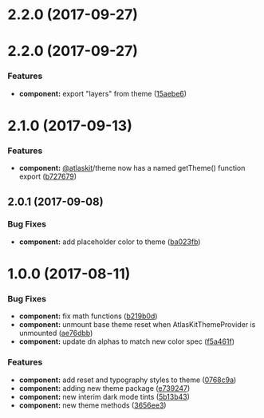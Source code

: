 <a name="2.2.0"></a>
# 2.2.0 (2017-09-27)



<a name="2.2.0"></a>
# 2.2.0 (2017-09-27)


### Features

* **component:** export "layers" from theme ([15aebe6](https://bitbucket.org/atlassian/atlaskit/commits/15aebe6))



<a name="2.1.0"></a>
# 2.1.0 (2017-09-13)


### Features

* **component:** [@atlaskit](https://github.com/atlaskit)/theme now has a named getTheme() function export ([b727679](https://bitbucket.org/atlassian/atlaskit/commits/b727679))



<a name="2.0.1"></a>
## 2.0.1 (2017-09-08)


### Bug Fixes

* **component:** add placeholder color to theme ([ba023fb](https://bitbucket.org/atlassian/atlaskit/commits/ba023fb))



<a name="1.0.0"></a>
# 1.0.0 (2017-08-11)


### Bug Fixes

* **component:** fix math functions ([b219b0d](https://bitbucket.org/atlassian/atlaskit/commits/b219b0d))
* **component:** unmount base theme reset when AtlasKitThemeProvider is unmounted ([ae76dbb](https://bitbucket.org/atlassian/atlaskit/commits/ae76dbb))
* **component:** update dn alphas to match new color spec ([f5a461f](https://bitbucket.org/atlassian/atlaskit/commits/f5a461f))


### Features

* **component:** add reset and typography styles to theme ([0768c9a](https://bitbucket.org/atlassian/atlaskit/commits/0768c9a))
* **component:** adding new theme package ([e739247](https://bitbucket.org/atlassian/atlaskit/commits/e739247))
* **component:** new interim dark mode tints ([5b13b43](https://bitbucket.org/atlassian/atlaskit/commits/5b13b43))
* **component:** new theme methods ([3656ee3](https://bitbucket.org/atlassian/atlaskit/commits/3656ee3))



